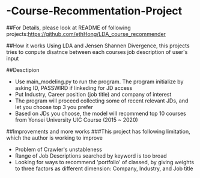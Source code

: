 # -Course-Recommentation-Project

##For Details, please look at README of following projects:https://github.com/ethHong/LDA_course_recommender

##How it works
Using LDA and Jensen Shannen Divergence, this projects tries to conpute disatnce between each courses job description of user's input

##Desctipion
* Use main_modeling.py to run the program. The program initialize by asking ID, PASSWIRD if linkeding for JD access
* Put Industry, Career position (job title) and company of interest
* The program will proceed collecting some of recent relevant JDs, and let you choose top 3 you prefer
* Based on JDs you choose, the model will recommend top 10 courses from Yonsei University UIC Course (2015 ~ 2020)

##Improvements and more works
###This project has following limitation, which the author is working to improve
* Problem of Crawler's unstableness
* Range of Job Descriptions searched by keyword is too broad
* Looking for ways to recommend 'portfolio' of classed, by giving weights to three factors as different dimension: Company, Industry, and Job title

